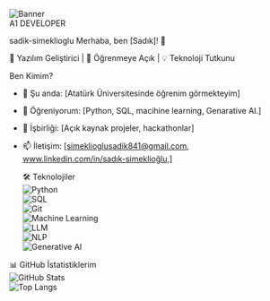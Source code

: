 ![Banner](https://imgur.com/nUTtfl7)  
A1 DEVELOPER  


 sadik-simeklioglu
 Merhaba, ben [Sadık]! 👋  

🚀 Yazılım Geliştirici | 🌱 Öğrenmeye Açık | 💡 Teknoloji Tutkunu

 Ben Kimim?  
- 🔭 Şu anda: [Atatürk Üniversitesinde öğrenim görmekteyim]  
- 🌱 Öğreniyorum: [Python, SQL, macihine learning, Genarative AI.]  
- 👯 İşbirliği: [Açık kaynak projeler, hackathonlar]  
- 📫 İletişim: [simeklioglusadik841@gmail.com, www.linkedin.com/in/sadık-simeklioğlu,]

  🛠️ Teknolojiler  
![Python](https://img.shields.io/badge/-Python-3776AB?style=for-the-badge&logo=python&logoColor=white)  
![SQL](https://img.shields.io/badge/-SQL-4479A1?style=for-the-badge&logo=mysql&logoColor=white)  
![Git](https://img.shields.io/badge/-Git-F05032?style=for-the-badge&logo=git&logoColor=white)  
![Machine Learning](https://img.shields.io/badge/-Machine%20Learning-FF6F00?style=for-the-badge&logo=tensorflow&logoColor=white)  
![LLM](https://img.shields.io/badge/-LLM-000000?style=for-the-badge&logo=openai&logoColor=white)  
![NLP](https://img.shields.io/badge/-NLP-0081CB?style=for-the-badge&logo=natural-language-processing&logoColor=white)  
![Generative AI](https://img.shields.io/badge/-Generative%20AI-000000?style=for-the-badge&logo=ai&logoColor=white)  

 📊 GitHub İstatistiklerim  
![GitHub Stats](https://github-readme-stats.vercel.app/api?username=sadik854&show_icons=true&theme=radical)  
![Top Langs](https://github-readme-stats.vercel.app/api/top-langs/?username=sadik854&layout=compact)  
